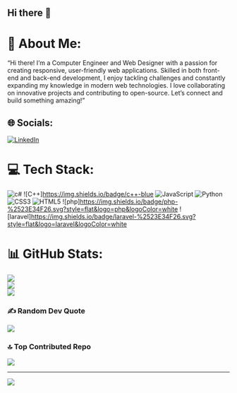 ## Hi there 👋
# 💫 About Me:
   “Hi there! I’m a Computer Engineer and Web Designer with a passion for creating responsive, user-friendly web applications. Skilled in both front-end and back-end development, I enjoy tackling challenges and constantly expanding my knowledge in modern web technologies. I love collaborating on innovative projects and contributing to open-source. Let’s connect and build something amazing!”


## 🌐 Socials:
[![LinkedIn](https://img.shields.io/badge/LinkedIn-%230077B5.svg?logo=linkedin&logoColor=white)](https://linkedin.com/in/https://www.linkedin.com/in/zohreh-bahmani-647894334?utm_source=share&utm_campaign=share_via&utm_content=profile&utm_medium=android_app) 

# 💻 Tech Stack:
![c#](https://img.shields.io/badge/c%23-%23239120.svg?style=flat&logo=csharp&logoColor=white) ![C++]https://img.shields.io/badge/c++-blue ![JavaScript](https://img.shields.io/badge/javascript-%23323330.svg?style=flat&logo=javascript&logoColor=%23F7DF1E) ![Python](https://img.shields.io/badge/python-3670A0?style=flat&logo=python&logoColor=ffdd54) ![CSS3](https://img.shields.io/badge/css3-%231572B6.svg?style=flat&logo=css3&logoColor=white) ![HTML5](https://img.shields.io/badge/html5-%23E34F26.svg?style=flat&logo=html5&logoColor=white) ![php]https://img.shields.io/badge/php-%2523E34F26.svg?style=flat&logo=php&logoColor=white ![laravel]https://img.shields.io/badge/laravel-%2523E34F26.svg?style=flat&logo=laravel&logoColor=white 
# 📊 GitHub Stats:
![](https://github-readme-stats.vercel.app/api?username=shayan041ir&theme=radical&hide_border=false&include_all_commits=false&count_private=false)<br/>
![](https://github-readme-streak-stats.herokuapp.com/?user=shayan041ir&theme=radical&hide_border=false)<br/>
![](https://github-readme-stats.vercel.app/api/top-langs/?username=shayan041ir&theme=radical&hide_border=false&include_all_commits=false&count_private=false&layout=compact)

### ✍️ Random Dev Quote
![](https://quotes-github-readme.vercel.app/api?type=horizontal&theme=radical)
<!-- https://quotes-github-readme.vercel.app/api?type=horizontal&theme=radical -->
### 🔝 Top Contributed Repo
![](https://github-contributor-stats.vercel.app/api?username=shayan041ir&limit=5&theme=shadow_green&combine_all_yearly_contributions=true)

---
[![](https://visitcount.itsvg.in/api?id=shayan041ir&icon=9&color=6)](https://visitcount.itsvg.in)
